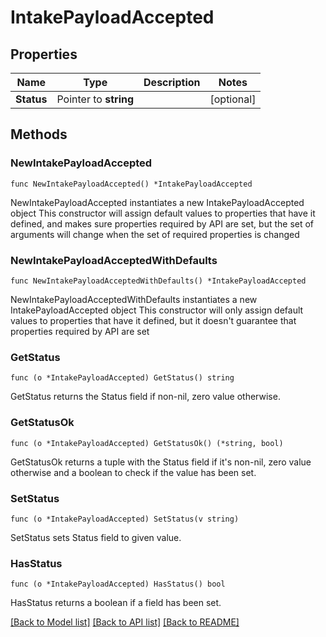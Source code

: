 # IntakePayloadAccepted

## Properties

Name | Type | Description | Notes
------------ | ------------- | ------------- | -------------
**Status** | Pointer to **string** |  | [optional] 

## Methods

### NewIntakePayloadAccepted

`func NewIntakePayloadAccepted() *IntakePayloadAccepted`

NewIntakePayloadAccepted instantiates a new IntakePayloadAccepted object
This constructor will assign default values to properties that have it defined,
and makes sure properties required by API are set, but the set of arguments
will change when the set of required properties is changed

### NewIntakePayloadAcceptedWithDefaults

`func NewIntakePayloadAcceptedWithDefaults() *IntakePayloadAccepted`

NewIntakePayloadAcceptedWithDefaults instantiates a new IntakePayloadAccepted object
This constructor will only assign default values to properties that have it defined,
but it doesn't guarantee that properties required by API are set

### GetStatus

`func (o *IntakePayloadAccepted) GetStatus() string`

GetStatus returns the Status field if non-nil, zero value otherwise.

### GetStatusOk

`func (o *IntakePayloadAccepted) GetStatusOk() (*string, bool)`

GetStatusOk returns a tuple with the Status field if it's non-nil, zero value otherwise
and a boolean to check if the value has been set.

### SetStatus

`func (o *IntakePayloadAccepted) SetStatus(v string)`

SetStatus sets Status field to given value.

### HasStatus

`func (o *IntakePayloadAccepted) HasStatus() bool`

HasStatus returns a boolean if a field has been set.


[[Back to Model list]](../README.md#documentation-for-models) [[Back to API list]](../README.md#documentation-for-api-endpoints) [[Back to README]](../README.md)


